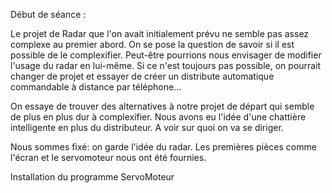Début de séance :

Le projet de Radar que l'on avait initialement prévu ne semble pas assez complexe au premier abord. On se pose la question de savoir si il est possible de le complexifier. Peut-être pourrions nous envisager de modifier l'usage du radar en lui-même. Si ce n'est toujours pas possible, on pourrait changer de projet et essayer de créer un distribute automatique commandable à distance par téléphone...

On essaye de trouver des alternatives à notre projet de départ qui semble de plus en plus dur à complexifier. Nous avons eu l'idée d'une chattière intelligente en plus du distributeur. A voir sur quoi on va se diriger.

Nous sommes fixé: on garde l'idée du radar. Les premières pièces comme l'écran et le servomoteur nous ont été fournies.


Installation du programme ServoMoteur 
